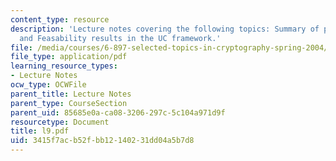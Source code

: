 ```yaml
---
content_type: resource
description: 'Lecture notes covering the following topics: Summary of previous topics
  and Feasability results in the UC framework.'
file: /media/courses/6-897-selected-topics-in-cryptography-spring-2004/3415f7acb52fbb12140231dd04a5b7d8_l9.pdf
file_type: application/pdf
learning_resource_types:
- Lecture Notes
ocw_type: OCWFile
parent_title: Lecture Notes
parent_type: CourseSection
parent_uid: 85685e0a-ca08-3206-297c-5c104a971d9f
resourcetype: Document
title: l9.pdf
uid: 3415f7ac-b52f-bb12-1402-31dd04a5b7d8
---
```

